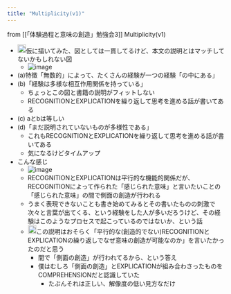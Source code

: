 ```yaml
---
title: "Multiplicity(v1)"
---
```


from [[「体験過程と意味の創造」勉強会3]]
Multiplicity(v1)
- <img src='https://scrapbox.io/api/pages/nishio/nishio/icon' alt='nishio.icon' height="19.5"/>仮に描いてみた、図としては一貫してるけど、本文の説明とはマッチしてないかもしれない図
    - ![image](https://gyazo.com/da616d528a2a38a66368931fbfddc94c/thumb/1000)
- (a)特徴「無数的」によって、たくさんの経験が一つの経験「の中にある」
- (b)「経験は多様な相互作用関係を持っている」
    - ちょっとこの図と書籍の説明がフィットしない
    - RECOGNITIONとEXPLICATIONを繰り返して思考を進める話が書いてある
- (c) aとbは等しい
- (d)「まだ説明されていないものが多様性である」
    - これもRECOGNITIONとEXPLICATIONを繰り返して思考を進める話が書いてある
    - 気になるけどタイムアップ
- こんな感じ
    - ![image](https://gyazo.com/13c537b2474efb2a7d4f32909a2c9aa5/thumb/1000)
    - RECOGNITIONとEXPLICATIONは平行的な機能的関係だが、RECOGNITIONによって作られた「感じられた意味」と言いたいことの「感じられた意味」の間で側面の創造が行われる
    - うまく表現できないことも書き始めてみるとその書いたものの刺激で次々と言葉が出てくる、という経験をした人が多いだろうけど、その経験はこのようなプロセスで起こっているのではないか、という話
    - <img src='https://scrapbox.io/api/pages/nishio/nishio/icon' alt='nishio.icon' height="19.5"/>この説明はおそらく「平行的な(創造的でない)RECOGNITIONとEXPLICATIONの繰り返しでなぜ意味の創造が可能なのか」を言いたかったのだと思う
        - 間で「側面の創造」が行われてるから、という答え
        - 僕はむしろ「側面の創造」とEXPLICATIONが組み合わさったものをCOMPREHENSIONだと認識していた
            - たぶんそれは正しい、解像度の低い見方なだけ